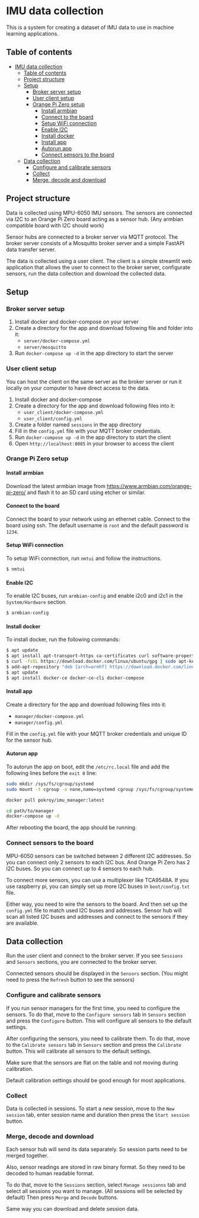 # IMU data collection
This is a system for creating a dataset of IMU data to use in machine learning applications.

## Table of contents
- [IMU data collection](#imu-data-collection)
  - [Table of contents](#table-of-contents)
  - [Project structure](#project-structure)
  - [Setup](#setup)
    - [Broker server setup](#broker-server-setup)
    - [User client setup](#user-client-setup)
    - [Orange Pi Zero setup](#orange-pi-zero-setup)
      - [Install armbian](#install-armbian)
      - [Connect to the board](#connect-to-the-board)
      - [Setup WiFi connection](#setup-wifi-connection)
      - [Enable I2C](#enable-i2c)
      - [Install docker](#install-docker)
      - [Install app](#install-app)
      - [Autorun app](#autorun-app)
      - [Connect sensors to the board](#connect-sensors-to-the-board)
  - [Data collection](#data-collection)
    - [Configure and calibrate sensors](#configure-and-calibrate-sensors)
    - [Collect](#collect)
    - [Merge, decode and download](#merge-decode-and-download)

## Project structure
Data is collected using MPU-6050 IMU sensors. The sensors are connected via I2C to an Orange Pi Zero board acting as a sensor hub. (Any armbian compatible board with I2C should work)

Sensor hubs are connected to a broker server via MQTT protocol. The broker server consists of a Mosquitto broker server and a simple FastAPI data transfer server.

The data is collected using a user client. The client is a simple streamlit web application that allows the user to connect to the broker server, configurate sensors, run the data collection and download the collected data.

## Setup
### Broker server setup
1. Install docker and docker-compose on your server
2. Create a directory for the app and download following file and folder into it:
    - `server/docker-compose.yml`
    - `server/mosquitto`
3. Run `docker-compose up -d` in the app directory to start the server

### User client setup
You can host the client on the same server as the broker server or run it locally on your computer to have direct access to the data.
1. Install docker and docker-compose
2. Create a directory for the app and download following files into it:
    - `user_client/docker-compose.yml`
    - `user_client/config.yml`
3. Create a folder named `sessions` in the app directory
4. Fill in the `config.yml` file with your MQTT broker credentials.
5. Run `docker-compose up -d` in the app directory to start the client
6. Open `http://localhost:8085` in your browser to access the client

### Orange Pi Zero setup
#### Install armbian
Download the latest armbian image from https://www.armbian.com/orange-pi-zero/ and flash it to an SD card using etcher or similar.

#### Connect to the board
Connect the board to your network using an ethernet cable. Connect to the board using ssh. The default username is `root` and the default password is `1234`.

#### Setup WiFi connection
To setup WiFi connection, run `nmtui` and follow the instructions.

```bash
$ nmtui
```

#### Enable I2C
To enable I2C buses, run `armbian-config` and enable i2c0 and i2c1 in the `System/Hardware` section.

```bash
$ armbian-config
```

#### Install docker
To install docker, run the following commands:

```bash
$ apt update
$ apt install apt-transport-https ca-certificates curl software-properties-common
$ curl -fsSL https://download.docker.com/linux/ubuntu/gpg | sudo apt-key add -
$ add-apt-repository "deb [arch=armhf] https://download.docker.com/linux/ubuntu eoan stable"
$ apt update
$ apt install docker-ce docker-ce-cli docker-compose
```

#### Install app
Create a directory for the app and download following files into it:
- `manager/docker-compose.yml`
- `manager/config.yml`

Fill in the `config.yml` file with your MQTT broker credentials and unique ID for the sensor hub.

#### Autorun app
To autorun the app on boot, edit the `/etc/rc.local` file and add the following lines before the `exit 0` line:

```bash
sudo mkdir /sys/fs/cgroup/systemd
sudo mount -t cgroup -o none,name=systemd cgroup /sys/fs/cgroup/systemd

docker pull pokroy/imu_manager:latest

cd path/to/manager
docker-compose up -d
```

After rebooting the board, the app should be running.

### Connect sensors to the board
MPU-6050 sensors can be switched between 2 different I2C addresses. So you can connect only 2 sensors to each I2C bus. And Orange Pi Zero has 2 I2C buses. So you can connect up to 4 sensors to each hub.

To connect more sensors, you can use a multiplexer like TCA9548A. If you use raspberry pi, you can simply set up more I2C buses in `boot/config.txt` file.

Either way, you need to wire the sensors to the board. And then set up the `config.yml` file to match used I2C buses and addresses. Sensor hub will scan all listed I2C buses and addresses and connect to the sensors if they are available.

## Data collection
Run the user client and connect to the broker server. If you see `Sessions` and `Sensors` sections, you are connected to the broker server.

Connected sensors should be displayed in the `Sensors` section. (You might need to press the `Refresh` button to see the sensors)

### Configure and calibrate sensors
If you run sensor managers for the first time, you need to configure the sensors. To do that, move to the `Configure sensors` tab in `Sensors` section and press the `Configure` button. This will configure all sensors to the default settings.

After configuring the sensors, you need to calibrate them. To do that, move to the `Calibrate sensors` tab in `Sensors` section and press the `Calibrate` button. This will calibrate all sensors to the default settings.

Make sure that the sensors are flat on the table and not moving during calibration.

Default calibration settings should be good enough for most applications.

### Collect
Data is collected in sessions. To start a new session, move to the `New session` tab, enter session name and duration then press the `Start session` button.

### Merge, decode and download
Each sensor hub will send its data separately. So session parts need to be merged together.

Also, sensor readings are stored in raw binary format. So they need to be decoded to human readable format.

To do that, move to the `Sessions` section, select `Manage sessionns` tab and select all sessions you want to manage. (All sessions will be selected by default) Then press `Merge` and `Decode` buttons.

Same way you can download and delete session data.

